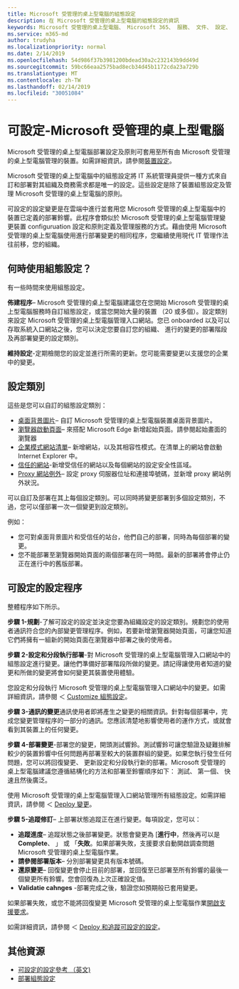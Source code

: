 ```yaml
---
title: Microsoft 受管理的桌上型電腦的組態設定
description: 在 Microsoft 受管理的桌上型電腦的組態設定的資訊
keywords: Microsoft 受管理的桌上型電腦、 Microsoft 365、 服務、 文件、 設定、 可設定的設定
ms.service: m365-md
author: trudyha
ms.localizationpriority: normal
ms.date: 2/14/2019
ms.openlocfilehash: 54d986f37b3981200bdead30a2c232143b9dd49d
ms.sourcegitcommit: 59bc66eaa2575bad8ecb34d45b1172cda23a729b
ms.translationtype: MT
ms.contentlocale: zh-TW
ms.lasthandoff: 02/14/2019
ms.locfileid: "30051084"
---
```

# <a name="configurable-settings---microsoft-managed-desktop"></a>可設定-Microsoft 受管理的桌上型電腦

Microsoft 受管理的桌上型電腦部署設定及原則可套用至所有由 Microsoft 受管理的桌上型電腦管理的裝置。如需詳細資訊，請參閱[裝置設定](../service-description/device-policies.md)。

Microsoft 受管理的桌上型電腦中的組態設定將 IT 系統管理員提供一種方式來自訂和部署對其組織及商務需求都是唯一的設定。這些設定是除了裝置組態設定及管理 Microsoft 受管理的桌上型電腦的原則。  

可設定的設定變更是在雲端中進行並套用您 Microsoft 受管理的桌上型電腦中的裝置已定義的部署鈴響。此程序會類似於 Microsoft 受管理的桌上型電腦管理變更裝置 configuruation 設定和原則定義及管理服務的方式。藉由使用 Microsoft 受管理的桌上型電腦使用進行部署變更的相同程序，您繼續使用現代 IT 管理作法往前移，您的組織。

## <a name="when-to-use-configurable-settings"></a>何時使用組態設定？

有一些時間來使用組態設定。 

**佈建程序**– Microsoft 受管理的桌上型電腦建議您在您開始 Microsoft 受管理的桌上型電腦服務時自訂組態設定，或當您開始大量的裝置 （20 或多個）。設定類別來設定 Microsoft 受管理的桌上型電腦管理入口網站。您已 onboarded 以及可以存取系統入口網站之後，您可以決定您要自訂您的組織、 進行的變更的部署階段及再部署變更的設定類別。

**維持設定**-定期檢閱您的設定並進行所需的更新。您可能需要變更以支援您的企業中的變更。   

## <a name="setting-categories"></a>設定類別

這些是您可以自訂的組態設定類別：
- [桌面背景圖片](config-setting-ref.md#desktop-background-picture)– 自訂 Microsoft 受管理的桌上型電腦裝置桌面背景圖片。 
- [瀏覽器啟動頁面](config-setting-ref.md#browser-start-pages)– 來搭配 Microsoft Edge 新增起始頁面。請參閱起始畫面的瀏覽器
- [企業模式網站清單](config-setting-ref.md#enterprise-mode-site-list-location)– 新增網站，以及其相容性模式。在清單上的網站會啟動 Internet Explorer 中。 
- [信任的網站](config-setting-ref.md#trusted-sites)-新增受信任的網站以及每個網站的設定安全性區域。 
- [Proxy 網站例外](config-setting-ref.md#proxy)– 設定 proxy 伺服器位址和連接埠號碼，並新增 proxy 網站例外狀況。

可以自訂及部署在其上每個設定類別。可以同時將變更部署到多個設定類別，不過，您可以僅部署一次一個變更到設定類別。

例如：
- 您可對桌面背景圖片和受信任的站台，他們自己的部署，同時為每個部署的變更。 
- 您不能部署至瀏覽器開始頁面的兩個部署在同一時間。最新的部署將會停止仍正在進行中的舊版部署。

## <a name="configurable-setting-process"></a>可設定的設定程序

整體程序如下所示。 

**步驟 1-規劃**-了解可設定的設定並決定您要為組織設定的設定類別。規劃您的使用者通訊符合您的內部變更管理程序。例如，若要新增瀏覽器開始頁面，可讓您知道它們將擁有一組新的開始頁面在瀏覽器中部署之後的使用者。  

**步驟 2-設定和分段執行部署**-對 Microsoft 受管理的桌上型電腦管理入口網站中的組態設定進行變更。讓他們準備好部署階段所做的變更。請記得讓使用者知道的變更和所做的變更將會如何變更其裝置使用體驗。   

您設定和分段執行 Microsoft 受管理的桌上型電腦管理入口網站中的變更。如需詳細資訊，請參閱 ＜ [Customize 組態設定](config-setting-ref.md)。 

**步驟 3-通訊的變更**通訊使用者即將產生之變更的相關資訊。針對每個部署中，完成您變更管理程序的一部分的通訊。您應該清楚地影響使用者的運作方式，或就會看到其裝置上的任何變更。

**步驟 4-部署變更**-部署您的變更，開頭測試響鈴。測試響鈴可讓您驗證及疑難排解較少的裝置鈴響中任何問題再部署至較大的裝置群組的變更。如果您執行發生任何問題，您可以將回復變更、 更新設定和分段執行新的部署。Microsoft 受管理的桌上型電腦建議您遵循結構化的方法和部署至鈴響順序如下： 測試、 第一個、 快速且然後廣泛。   

使用 Microsoft 受管理的桌上型電腦管理入口網站管理所有組態設定。如需詳細資訊，請參閱 ＜ [Deploy 變更](config-setting-deploy.md)。 

**步驟 5-追蹤修訂**– 上部署狀態追蹤正在進行變更。每項設定，您可以：
- **追蹤進度**– 追蹤狀態之後部署變更。狀態會變更為 [**進行中**，然後再可以是**Complete**、 」 或 「**失敗**。如果部署失敗，支援要求自動開啟調查問題 Microsoft 受管理的桌上型電腦作業。  
- **請參閱部署版本**– 分別部署變更具有版本號碼。
- **還原變更**– 回復變更會停止目前的部署，並回復至已部署至所有鈴響的最後一個變更所有鈴響。您會回復為上次正確設定值。
- **Validatie cahnges** -部署完成之後，驗證您如預期般已套用變更。  

如果部署失敗，或您不能將回復變更 Microsoft 受管理的桌上型電腦作業[開啟支援要求](admin-support.md)。 

如需詳細資訊，請參閱 ＜ [Deploy 和追蹤可設定的設定](config-setting-deploy.md)。

## <a name="additional-resources"></a>其他資源
- [可設定的設定參考 （英文)](config-setting-ref.md) 
- [部署組態設定](config-setting-deploy.md) 